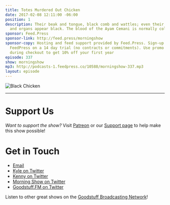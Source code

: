 ```yaml
---
title: Totes Murdered Out Chicken
date: 2017-02-08 12:11:00 -06:00
position: 1
description: Their beak and tongue, black comb and wattles; even their meat, bones
  and organs appear black. The blood of the Ayam Cemani is normally colored.
sponsor: Feed.Press
sponsor-link: http://feed.press/morningshow
sponsor-copy: Hosting and feed support provided by Feed.Press. Sign-up today and try
  FeedPress on a 14 day trial (no contracts or commitments). Use promo code `morningshow`
  during checkout to get 10% off your first year
episode: 337
show: morningshow
mp3: http://podcasts-1.feedpress.co/10588/morningshow-337.mp3
layout: episode
---
```


![Black Chicken](https://cl.ly/0S180r3E1X3R/cemani%20closeup.jpg)

***

# Support Us
*Want to support the show?* Visit [Patreon](http://patreon.com/morningshow) or our [Support page](/support/) to help make this show possible!

# Get in Touch
* [Email](mailto:kyle@goodstuff.fm)
* [Kyle on Twitter](http://twitter.com/dogburps)
* [Kenny on Twitter](http://twitter.com/pizzarobotics)
* [Morning Show on Twitter](http://twitter.com/morningshowam)
* [Goodstuff.FM on Twitter](http://twitter.com/goodstufffm)

Listen to other great shows on the [Goodstuff Broadcasting Network](http://goodstuff.fm/broadcasts)!